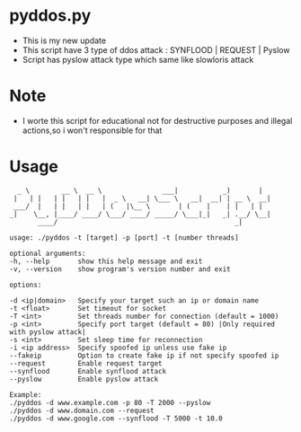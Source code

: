 # pyddos.py

* This is my new update 
* This script have 3 type of ddos attack : SYNFLOOD | REQUEST | Pyslow
* Script has pyslow attack type which same like slowloris attack

# Note
* I worte this script for educational not for destructive purposes and illegal actions,so i won't responsible for that  

# Usage
       
      _ \        __ \  __ \               ___|           _)       |   
     |   | |   | |   | |   |  _ \   __| \___ \   __|  __| | __ \  __|  
     ___/  |   | |   | |   | (   |\__ \       | (    |    | |   | |   
    _|    \__, |____/ ____/ \___/ ____/ _____/ \___|_|   _| .__/ \__|  
           ____/                                            _|         
           
    usage: ./pyddos -t [target] -p [port] -t [number threads]

    optional arguments:
    -h, --help       show this help message and exit
    -v, --version    show program's version number and exit

    options:

    -d <ip|domain>   Specify your target such an ip or domain name
    -t <float>       Set timeout for socket
    -T <int>         Set threads number for connection (default = 1000)
    -p <int>         Specify port target (default = 80) |Only required with pyslow attack|           
    -s <int>         Set sleep time for reconnection                                                  
    -i <ip address>  Specify spoofed ip unless use fake ip                                            
    --fakeip         Option to create fake ip if not specify spoofed ip
    --request        Enable request target
    --synflood       Enable synflood attack
    --pyslow         Enable pyslow attack

    Example:
    ./pyddos -d www.example.com -p 80 -T 2000 --pyslow
    ./pyddos -d www.domain.com --request
    ./pyddos -d www.google.com --synflood -T 5000 -t 10.0

